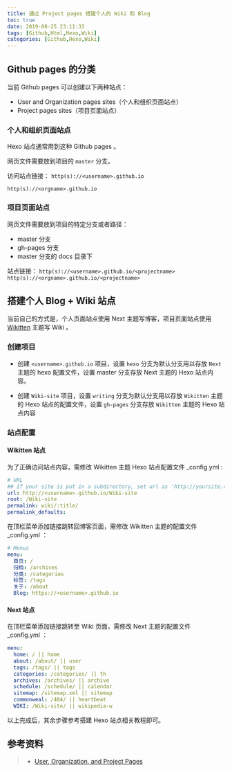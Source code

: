 ```yaml
---
title: 通过 Project pages 搭建个人的 Wiki 和 Blog
toc: true
date: 2019-08-25 23:11:33
tags: [Github,Html,Hexo,Wiki]
categories: [Github,Hexo,Wiki]
---
```




<!--more-->

## Github pages 的分类

当前 Github pages 可以创建以下两种站点：

- User and Organization pages sites（个人和组织页面站点）
- Project pages sites（项目页面站点）

### 个人和组织页面站点

 Hexo 站点通常用到这种 Github pages 。

网页文件需要放到项目的 `master` 分支。

访问站点链接：
`http(s)://<username>.github.io`

`http(s)://<orgname>.github.io`

### 项目页面站点

网页文件需要放到项目的特定分支或者路径：

- master 分支
- gh-pages 分支
- master 分支的 docs 目录下

站点链接：
`http(s)://<username>.github.io/<projectname>`
`http(s)://<orgname>.github.io/<projectname>`

## 搭建个人 Blog + Wiki 站点

当前自己的方式是，个人页面站点使用 Next 主题写博客，项目页面站点使用 [Wikitten](https://github.com/zthxxx/hexo-theme-Wikitten) 主题写 Wiki 。

### 创建项目

- 创建 `<username>.github.io` 项目，设置 `hexo` 分支为默认分支用以存放 `Next` 主题的 hexo 配置文件，设置 master 分支存放 Next 主题的 Hexo 站点内容。

- 创建 `Wiki-site` 项目，设置 `writing` 分支为默认分支用以存放 `Wikitten` 主题的 Hexo 站点的配置文件，设置 `gh-pages` 分支存放 `Wikitten` 主题的 Hexo 站点内容

### 站点配置

#### Wikitten 站点

为了正确访问站点内容，需修改 Wikitten 主题 Hexo 站点配置文件 _config.yml :

```yaml
# URL
## If your site is put in a subdirectory, set url as 'http://yoursite.com/child' and root as '/child/'
url: http://<username>.github.io/Wiki-site
root: /Wiki-site
permalink: wiki/:title/
permalink_defaults:
```

在顶栏菜单添加链接跳转回博客页面，需修改 Wikitten 主题的配置文件 _config.yml ：

```yaml
# Menus
menu:
  首页: /
  归档: /archives
  分类: /categories
  标签: /tags
  关于: /about
  Blog: https://<username>.github.io
```

#### Next 站点

在顶栏菜单添加链接跳转至 Wiki 页面，需修改 Next 主题的配置文件 _config.yml ：

```yaml
menu:
  home: / || home
  about: /about/ || user
  tags: /tags/ || tags
  categories: /categories/ || th
  archives: /archives/ || archive
  schedule: /schedule/ || calendar
  sitemap: /sitemap.xml || sitemap
  commonweal: /404/ || heartbeat
  WIKI: /Wiki-site/ || wikipedia-w
```



以上完成后，其余步骤参考搭建 Hexo 站点相关教程即可。



## 参考资料

> - [User, Organization, and Project Pages](https://help.github.com/en/articles/user-organization-and-project-pages)
